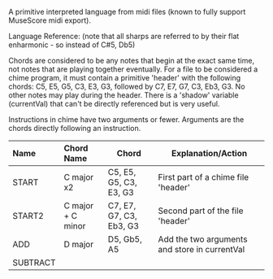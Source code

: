A primitive interpreted language from midi files (known to fully support MuseScore midi export).

Language Reference: (note that all sharps are referred to by their flat enharmonic - so instead of C#5, Db5)

Chords are considered to be any notes that begin at the exact same time, not notes that are playing together eventually.
For a file to be considered a chime program, it must contain a primitive 'header' with the following chords:
C5, E5, G5, C3, E3, G3, followed by C7, E7, G7, C3, Eb3, G3. No other notes may play during the header. There is a 'shadow'
variable (currentVal) that can't be directly referenced but is very useful.

Instructions in chime have two arguments or fewer. Arguments are the chords directly following an instruction.

| Name      | Chord Name        | Chord                   | Explanation/Action                            |
|:----------|:------------------|-------------------------|-----------------------------------------------|
| START     | C major x2        | C5, E5, G5, C3, E3, G3  | First part of a chime file 'header'           |
| START2    | C major + C minor | C7, E7, G7, C3, Eb3, G3 | Second part of the file 'header'              |
| ADD       | D major           | D5, Gb5, A5             | Add the two arguments and store in currentVal |
| SUBTRACT  | 
